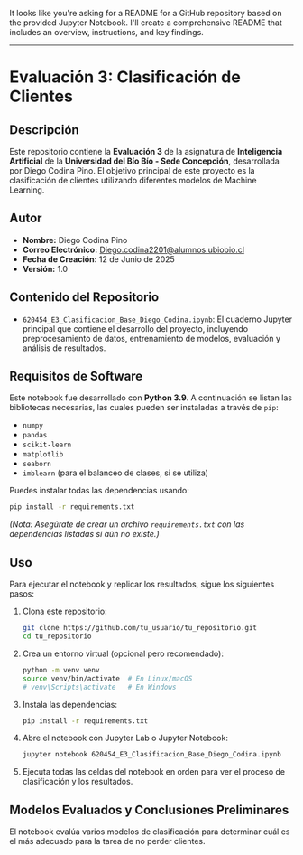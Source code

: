 It looks like you're asking for a README for a GitHub repository based on the provided Jupyter Notebook. I'll create a comprehensive README that includes an overview, instructions, and key findings.

***

# Evaluación 3: Clasificación de Clientes

## Descripción

Este repositorio contiene la **Evaluación 3** de la asignatura de **Inteligencia Artificial** de la **Universidad del Bío Bío - Sede Concepción**, desarrollada por Diego Codina Pino. El objetivo principal de este proyecto es la clasificación de clientes utilizando diferentes modelos de Machine Learning.

## Autor

* **Nombre:** Diego Codina Pino
* **Correo Electrónico:** Diego.codina2201@alumnos.ubiobio.cl
* **Fecha de Creación:** 12 de Junio de 2025
* **Versión:** 1.0

## Contenido del Repositorio

* `620454_E3_Clasificacion_Base_Diego_Codina.ipynb`: El cuaderno Jupyter principal que contiene el desarrollo del proyecto, incluyendo preprocesamiento de datos, entrenamiento de modelos, evaluación y análisis de resultados.

## Requisitos de Software

Este notebook fue desarrollado con **Python 3.9**. A continuación se listan las bibliotecas necesarias, las cuales pueden ser instaladas a través de `pip`:

* `numpy`
* `pandas`
* `scikit-learn`
* `matplotlib`
* `seaborn`
* `imblearn` (para el balanceo de clases, si se utiliza)

Puedes instalar todas las dependencias usando:

```bash
pip install -r requirements.txt
```

*(Nota: Asegúrate de crear un archivo `requirements.txt` con las dependencias listadas si aún no existe.)*

## Uso

Para ejecutar el notebook y replicar los resultados, sigue los siguientes pasos:

1.  Clona este repositorio:
    ```bash
    git clone https://github.com/tu_usuario/tu_repositorio.git
    cd tu_repositorio
    ```
2.  Crea un entorno virtual (opcional pero recomendado):
    ```bash
    python -m venv venv
    source venv/bin/activate  # En Linux/macOS
    # venv\Scripts\activate   # En Windows
    ```
3.  Instala las dependencias:
    ```bash
    pip install -r requirements.txt
    ```
4.  Abre el notebook con Jupyter Lab o Jupyter Notebook:
    ```bash
    jupyter notebook 620454_E3_Clasificacion_Base_Diego_Codina.ipynb
    ```
5.  Ejecuta todas las celdas del notebook en orden para ver el proceso de clasificación y los resultados.

## Modelos Evaluados y Conclusiones Preliminares

El notebook evalúa varios modelos de clasificación para determinar cuál es el más adecuado para la tarea de no perder clientes.

